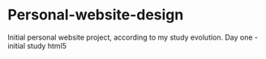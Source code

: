 # Personal-website-design
Initial personal website project, according to my study evolution.
Day one -  initial study html5
